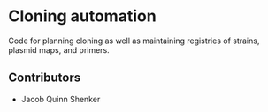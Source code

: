 # Cloning automation

Code for planning cloning as well as maintaining registries of strains, plasmid maps, and primers.

## Contributors

- Jacob Quinn Shenker
